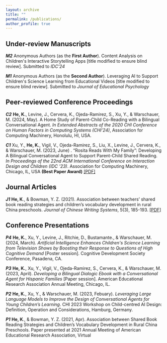 ```yaml
---
layout: archive
title: ""
permalink: /publications/
author_profile: true
---
```

## Under-review Manuscripts
***M2*** Anonymous Authors (as the **First Author**). Content Analysis on Children's Interactive Storytelling Apps [title modified to ensure blind review]. Submitted to *IDC'24*

***M1*** Anonymous Authors (as the **Second Author**). Leveraging AI to Support Children's Science Learning from Educational Videos [title modified to ensure blind review]. Submitted to *Journal of Educational Psychology* 

## Peer-reviewed Conference Proceedings
***C2*** **He, K.**, Levine, J., Cervera, K., Ojeda-Ramirez, S., Xu, Y., & Warschauer, M. (2024, May).  A Home Study of Parent-Child Co-Reading with a Bilingual Conversational Agent. *In Extended Abstracts of the 2020 CHI Conference on Human Factors in Computing Systems (CHI’24)*, Association for Computing Machinery, Honolulu, HI, USA. 

***C1*** Xu, Y., **He, K.**, Vigil, V., Ojeda-Ramirez, S., Liu, X., Levine, J., Cervera, K., & Warschauer, M. (2023, June) . “Rosita Reads With My Family”: Developing A Bilingual Conversational Agent to Support Parent-Child Shared Reading. *In Proceedings of the 22nd ACM International Conference on Interaction Design and Children (IDC ’23)*. Association for Computing Machinery, Chicago, IL, USA **(Best Paper Award)** [[PDF]](https://dl.acm.org/doi/10.1145/3585088.3589354)

## Journal Articles
***J1*** **He, K**., & Bowman, Y. Z. (2021). Association between teachers’ shared book reading strategies and children’s vocabulary development in rural China preschools. *Journal of Chinese Writing Systems*, 5(3), 185-193. [[PDF]](https://journals.sagepub.com/doi/epub/10.1177/25138502211025643)

## Conference Presentations
***P4*** **He, K.**, Xu, Y., Levine, J., Ritchie, D., Bustamante., & Warschauer, M. (2024, March). *Artificial Intelligence Enhances Children's Science Learning from Television Shows by Boosting their Response to Questions of High Cognitive Demand* [Poster session]. Cognitive Development Society Conference, Pasadena, CA. 

***P3*** **He, K.**, Xu, Y., Vigil, V., Ojeda-Ramirez, S., Cervera, K., & Warschauer, M. (2023, April). *Developing a Bilingual Dialogic Ebook with a Conversational Agent for Hispanic Families* [Paper session]. American Educational Research Association Annual Meeting, Chicago, IL.

***P2*** **He, K.**, Xu, Y., & Warschauer, M. (2023, Febuary). *Leveraging Large Language Models to Improve the Design of Conversational Agents for Young Children’s Learning*. CHI 2023 Workshop on Child-centred AI Design: Definition, Operation and Considerations, Hamburg, Germany. 

***P1*** **He, K**., & Bowman, Y. Z. (2021, Apr). Association between Shared Book Reading Strategies and Children’s Vocabulary Development in Rural China Preschools. Paper presented at 2021 Annual Meeting of American Educational Research Association, Virtual

